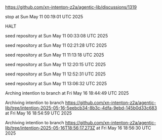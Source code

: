 https://github.com/xn-intenton-z2a/agentic-lib/discussions/1319


stop at Sun May 11 00:19:01 UTC 2025

HALT

seed repository at Sun May 11 00:33:08 UTC 2025

seed repository at Sun May 11 02:21:28 UTC 2025

seed repository at Sun May 11 11:13:18 UTC 2025

seed repository at Sun May 11 12:20:15 UTC 2025

seed repository at Sun May 11 12:52:31 UTC 2025

seed repository at Sun May 11 13:06:32 UTC 2025

Arching intentïon to branch  at Fri May 16 18:44:49 UTC 2025

Archiving intentïon to branch https://github.com/xn-intenton-z2a/agentic-lib/tree/intention-2025-05-16-5eebcb34-8b3c-4dfa-9ebd-145b0d33c683 at Fri May 16 18:54:59 UTC 2025

Archiving intentïon to branch https://github.com/xn-intenton-z2a/agentic-lib/tree/intention-2025-05-16T18:56:17.273Z at Fri May 16 18:56:30 UTC 2025
